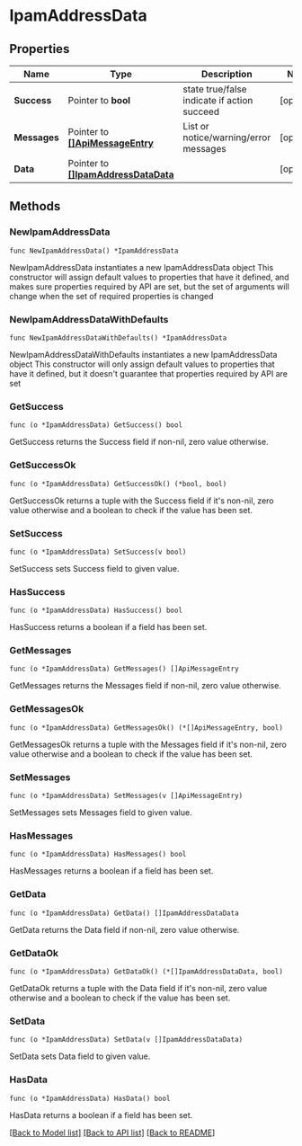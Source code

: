 # IpamAddressData

## Properties

Name | Type | Description | Notes
------------ | ------------- | ------------- | -------------
**Success** | Pointer to **bool** | state true/false indicate if action succeed | [optional] 
**Messages** | Pointer to [**[]ApiMessageEntry**](ApiMessageEntry.md) | List or notice/warning/error messages | [optional] 
**Data** | Pointer to [**[]IpamAddressDataData**](IpamAddressDataData.md) |  | [optional] 

## Methods

### NewIpamAddressData

`func NewIpamAddressData() *IpamAddressData`

NewIpamAddressData instantiates a new IpamAddressData object
This constructor will assign default values to properties that have it defined,
and makes sure properties required by API are set, but the set of arguments
will change when the set of required properties is changed

### NewIpamAddressDataWithDefaults

`func NewIpamAddressDataWithDefaults() *IpamAddressData`

NewIpamAddressDataWithDefaults instantiates a new IpamAddressData object
This constructor will only assign default values to properties that have it defined,
but it doesn't guarantee that properties required by API are set

### GetSuccess

`func (o *IpamAddressData) GetSuccess() bool`

GetSuccess returns the Success field if non-nil, zero value otherwise.

### GetSuccessOk

`func (o *IpamAddressData) GetSuccessOk() (*bool, bool)`

GetSuccessOk returns a tuple with the Success field if it's non-nil, zero value otherwise
and a boolean to check if the value has been set.

### SetSuccess

`func (o *IpamAddressData) SetSuccess(v bool)`

SetSuccess sets Success field to given value.

### HasSuccess

`func (o *IpamAddressData) HasSuccess() bool`

HasSuccess returns a boolean if a field has been set.

### GetMessages

`func (o *IpamAddressData) GetMessages() []ApiMessageEntry`

GetMessages returns the Messages field if non-nil, zero value otherwise.

### GetMessagesOk

`func (o *IpamAddressData) GetMessagesOk() (*[]ApiMessageEntry, bool)`

GetMessagesOk returns a tuple with the Messages field if it's non-nil, zero value otherwise
and a boolean to check if the value has been set.

### SetMessages

`func (o *IpamAddressData) SetMessages(v []ApiMessageEntry)`

SetMessages sets Messages field to given value.

### HasMessages

`func (o *IpamAddressData) HasMessages() bool`

HasMessages returns a boolean if a field has been set.

### GetData

`func (o *IpamAddressData) GetData() []IpamAddressDataData`

GetData returns the Data field if non-nil, zero value otherwise.

### GetDataOk

`func (o *IpamAddressData) GetDataOk() (*[]IpamAddressDataData, bool)`

GetDataOk returns a tuple with the Data field if it's non-nil, zero value otherwise
and a boolean to check if the value has been set.

### SetData

`func (o *IpamAddressData) SetData(v []IpamAddressDataData)`

SetData sets Data field to given value.

### HasData

`func (o *IpamAddressData) HasData() bool`

HasData returns a boolean if a field has been set.


[[Back to Model list]](../README.md#documentation-for-models) [[Back to API list]](../README.md#documentation-for-api-endpoints) [[Back to README]](../README.md)



